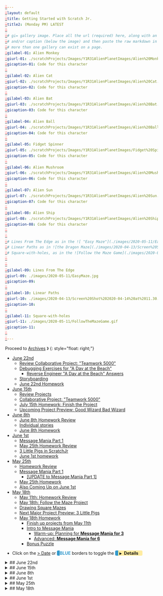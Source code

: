 ```yaml
---
layout: default
title: Getting Started with Scratch Jr.
title2: (Monday PM) LATEST

# gi= gallery image. Place all the url (required) here, along with an (optional) label (goes above the image)
# and/or caption (below the image) and then paste the raw markdown in teh appropriate place.
# more than one gallery can exist on a page.
gilabel-01: Alien Monkey
giurl-01: ./scratchProjects/Images/Y1R31AlienPlanetImages/Alien%20Monkey.jpg
gicaption-01: Code for this character

gilabel-02: Alien Cat
giurl-02: ./scratchProjects/Images/Y1R31AlienPlanetImages/Alien%20Cat.jpg
gicaption-02: Code for this character

gilabel-03: Alien Bat
giurl-03: ./scratchProjects/Images/Y1R31AlienPlanetImages/Alien%20Bat.jpg
gicaption-03: Code for this character

gilabel-04: Alien Ball
giurl-04: ./scratchProjects/Images/Y1R31AlienPlanetImages/Alien%20Ball.jpg
gicaption-04: Code for this character

gilabel-05: Fidget Spinner
giurl-05: ./scratchProjects/Images/Y1R31AlienPlanetImages/Fidget%20Spinner.jpg
gicaption-05: Code for this character

gilabel-06: Alien Mushroom
giurl-06: ./scratchProjects/Images/Y1R31AlienPlanetImages/Alien%20Mushroom.jpg
gicaption-06: Code for this character

gilabel-07: Alien Sun
giurl-07: ./scratchProjects/Images/Y1R31AlienPlanetImages/Alien%20Sun.jpg
gicaption-07: Code for this character

gilabel-08: Alien Ship
giurl-08: ./scratchProjects/Images/Y1R31AlienPlanetImages/Alien%20Ship.jpg
gicaption-08: Code for this character


# Lines From The Edge as in the ![ "Easy Maze"](./images/2020-05-11/EasyMaze.jpg){: height="50px"}
# Linear Paths as in ![the Dragon Maze](./images/2020-04-13/Screen%20Shot%202020-04-14%20at%2011.30.36%20AM.png){:height="200px"}
# Square-with-holes, as in the ![Follow the Maze Game](./images/2020-05-11/FollowTheMazeGame.gif "Follow the maze Game"){: height="50px"}
  

gilabel-09: Lines From The Edge
giurl-09: ./images/2020-05-11/EasyMaze.jpg
gicaption-09: 

gilabel-10: Linear Paths
giurl-10: ./images/2020-04-13/Screen%20Shot%202020-04-14%20at%2011.30.36%20AM.png
gicaption-10: 

gilabel-11: Square-with-holes
giurl-11: ./images/2020-05-11/FollowTheMazeGame.gif
gicaption-11: 

---
```


<style> 
    a:empty:before {
        content: "☞";
        font-size: .93em;
        vertical-align: super;
        color: red;
        font-weight: bold;
    }

    a:empty:after {
        content: "";
    }

    a[title]:hover:after {
        content: attr(title);
        position: absolute;
        background: beige;
        border: 2px solid maroon;
        border-radius: 10px;
        padding: 10px;
        color: navy;
        display: block;  
        max-width:50%;
        z-index: 100; 
    } 
</style> 
 
Proceed to [Archives](./a_mon0500pm-Archives.html) 》 
{: style="float: right;"}
<br clear="both">

<div id="toc">

* [June 22nd](#june-22nd)
  * [Review Collaborative Project: "Teamwork 5000"](#review-collaborative-project-teamwork-5000)
  * [Debugging Exercises for "A Day at the Beach"](#debugging-exercises-for-a-day-at-the-beach)
    * [Reverse Engineer "A Day at the Beach" Answers](#reverse-engineer-a-day-at-the-beach-answers)
  * [Storyboarding](#storyboarding)
  * [June 22nd Homework](#june-22nd-homework)
* [June 15th](#june-15th)
  * [Review Projects](#review-projects)
  * [Collaborative Project: "Teamwork 5000"](#collaborative-project-teamwork-5000)
  * [July 15th Homework: Finish the Project](#july-15th-homework-finish-the-project)
  * [Upcoming Project Preview: Good Wizard Bad Wizard](#upcoming-project-preview-good-wizard-bad-wizard)
* [June 8th](#june-8th)
  * [June 8th Homework Review](#june-8th-homework-review)
  * [Individual stories](#individual-stories)
  * [June 8th Homework](#june-8th-homework)
* [June 1st](#june-1st)
  * [Message Mania Part 1](#message-mania-part-1)
  * [May 25th Homework Review](#may-25th-homework-review)
  * [3 Little Pigs in ScratchJr](#3-little-pigs-in-scratchjr)
  * [June 1st homework](#june-1st-homework)
* [May 25th](#may-25th)
  * [Homework Review](#homework-review)
  * [Message Mania Part 1](#message-mania-part-1-1)
    * [[UPDATE to Message Mania Part 1]](#update-to-message-mania-part-1)
  * [May 25th Homework](#may-25th-homework)
  * [Also Coming Up on June 1st](#also-coming-up-on-june-1st)
* [May 18th](#may-18th)
  * [May 11th: Homework Review](#may-11th-homework-review)
  * [May 18th: Follow the Maze Project](#may-18th-follow-the-maze-project)
  * [Drawing Square Mazes](#drawing-square-mazes)
  * [Next Major Project Preview: 3 Little Pigs](#next-major-project-preview-3-little-pigs)
  * [May 18th Homework](#may-18th-homework)
    * [Finish up projects from May 11th](#finish-up-projects-from-may-11th)
    * [Intro to Message Mania](#intro-to-message-mania)
      * [Warm-up: Planning for **Message Mania for 3**](#warm-up-planning-for-message-mania-for-3)
      * [Advanced: **Message Mania for 6**](#advanced-message-mania-for-6)
    * [Bonus Puzzle](#bonus-puzzle)

</div>

* Click on the [> Date]() or <span style="color: #3399cc;  border-left: 9px solid #3399cc!important;border-radius: 4px 4px; font-weight: bold">BLUE</span> borders to toggle the <span style="background-color:#ffeca0; border-left: 10px solid #3399cc !important;border-radius: 4px 4px;"><b>  &nbsp;<span style="font-size: 70%">▶︎</span>&nbsp;&nbsp;Details&nbsp;&nbsp;&nbsp;&nbsp;</b></span>
  
<details>
<summary>## June 22nd
</summary>

## June 22nd

### Review Collaborative Project: "Teamwork 5000"

First we reviewed student homeworks. 

### Debugging Exercises for "A Day at the Beach"

We did a reverse engineering project. I showed students teh  [A Day at the Beach Project](./scratchProjects/Y1R47AdayatthebeachMod.sjr) from BootUp ans students had to answer the following questions:

1. Why does the car leave without Scratch Cat?

2. Why do we have two Scratch Cats when the surfboard is left on the beach?

Have students reverse engineer it. Click below for answers.

<details>
<summary>#### Reverse Engineer "A Day at the Beach" Answers
</summary>

#### Reverse Engineer "A Day at the Beach" Answers

1. We need to make Scratch Cat hide before the car drives away

2. We need to hide the Surfing cat sprite as soon as the “send red message” block is used, not after

</details>

### Storyboarding

Students then Storyboarded their own day at the beach story. Each student and I reviewed each student's project together to make sure it was complete, and they began to code it.

### June 22nd Homework

The homework is to finish the project and email it to me.

Also, optionally, students can download  [A Day at the Beach Project](./scratchProjects/Y1R47AdayatthebeachMod.sjr)  project and try to debug these two other problems we didn't look at:

1. Why don’t we switch to the third backdrop when Scratch Cat decides to surf?

2. Why doesn’t the crab talk while moving on the screen?





</details>
<details>
<summary>## June 15th
</summary>

## June 15th

### Review Projects

We reviewed the 3 little pigs projects that were submitted as homeworks. Kids seem to enjoy sharing their work very much, and we also attempted to solve minor problems in class. 

### Collaborative Project: "Teamwork 5000"

Today's main project was to work on a project as a class as a story game. The rules were:

* Each person adds one idea. Each person gives one "step".

Possible "steps" are (rules in parentheses were not actually used):

-   Add character
-   Trigger block + up to 3 actions, for example:
    -   green flag + move right and down and repeat 3 times
    -   touch trigger + disappears
    -   etc.
-   send message and receive message plus 2 actions
-   character says something
-   background and character images:
    -   We make the image together.
    -   Take turns adding strokes or figures.
-   Once step is added it cannot be changed without the original creator's agreement

- You may add to them.
- You may make them do unexpected things...that's okay.
- You may only work with the same character 2 times in a row.

### July 15th Homework: Finish the Project

Everyone had made several contributions. We named the project "Teamwork 5000". The homework is to:

 * [Upload this project](./scratchProjects/Teamwork5000.sjr), and continue it on your own. 
 * You may not take away from the project but you can add to it. 
 * You may only add up to 2 more characters. 
 * You may add a background. 
 * You should try to add new screens and use the same characters again.


### Upcoming Project Preview: Good Wizard Bad Wizard

At the end of class we also previewed the next project after this, "Good Wizard, Bad Wizard".

</details>

<details>
<summary>## June 8th
</summary>

## June 8th

### June 8th Homework Review

Today we reviewed the 3 Little Pigs Project that students submitted. They were all very creative in their work. We had the chance to do some practice debugging as a group when one of the projects didn't work as expected. It was a great thinking exercise and I think the kids enjoyed it.

### Individual stories

I then gave the students the in class assignment, which was to tell a new story. This time it could be any story they wanted. First students worked with pen and paper outlining the story, then started in on ScratchJr. Some of them based it on stories they knew, some made entirely original stories. As students were working I went around the room and helped them with problems or questions they had.


### June 8th Homework

This week's homework is to finish their Individual Story Project and email it to me. 


</details>
<details>
<summary>## June 1st
</summary>

## June 1st


### Message Mania Part 1

We watched the video about [Message Mania Part 1](#update-to-message-mania-part-1){: .innerlink}

### May 25th Homework Review

We reviewed the homework assignments the kids submitted. They were great and kids enjoy talking about their projects with the class. Kids worked together to fix some problems.

### 3 Little Pigs in ScratchJr

Some kids told their own version of the 3 Little Pigs. The assignment was to plan, on paper, without using ScratchJr, how they would tell the story. This included:

+ Designing the characters and houses
+ Plotting out the actions
+ Writing dialogue

The purpose was to think about the project before actually starting to code it. I reviewed their plans, and when they were ready they started coding. Here is my example of what my plan and first screen look like. See [here](../lessons/3LittlePigsInScratchJr.html) for more information.

### June 1st homework

The homework is:

1. Complete and submit their final project to me.

2. (**DO NOT USE SCRATCHJR. PLANNING ONLY.**) Think about other stories you might want to tell in scratch. Be ready to tell the story in class! 

</details>

<details>
<summary>## May 25th
</summary>

## May 25th

### Homework Review

We reviewed homework. Great work telling me what your stories were about! 

Everyone was using English well. Gambatte! Ooops, I mean Try Hard! ;-)

### Message Mania Part 1

We ran through the Message Mania HW assignment.  The purpose of the HW was to:

* Plan/think about the story before you code it. That is why the assignment was NOT to do it in ScratchJr.

My explanation was poor. I blame Zoom ;-) 

Many children did this: 

* One character has: Green flag, orange message, red message, yellow message.

![Green Flag 3 Messages](./images/2020-05-25/GreenFlag3Messages.jpg){: height="100px"}

What I wanted was:

* Each character has a green flag. No message. Messages will be sent by Buttons.
* Each character receives 3 messages
* Each reactions is a different type

![Each Character Has This in Message Mania](./images/2020-05-25/EachCharacterHas.jpg){: height="100px"}


The purpose of the project was:

* to show that messages can go to more than one character at a time. 
* to continue getting practice coding messages and buttons.
* Clicking a button can make several characters move at once.
* Help some students use Messages instead of Wait buttons to control sequence and timing. 

#### [UPDATE to Message Mania Part 1]
I could see that some kids were struggling with this so I called in the Big Dogs. Here is a video showing what to do. If you have any questions, let me know. 

<iframe width="560" height="315" src="https://www.youtube-nocookie.com/embed/WA4_xoRt1r8" frameborder="0" allow="accelerometer; autoplay; encrypted-media; gyroscope; picture-in-picture" allowfullscreen></iframe>

[A direct link](https://youtu.be/WA4_xoRt1r) to the video.

### May 25th Homework

* Work on HW I gave you in class (if I did). 
* Continue adding to Message Mania.
* Send me your Message Mania project. 
* Download and install MY SAMPLE Message Mania. Try to understand it and we will work on it next week.

If you don't know what to do, just PLAY with ScratchJr. There is no correct answer! It's all good! 

Ideas: 

* Turn Message mania into a story. What happens next? What is the situation? What is the goal?
* Think about characters/actions you want first. Then code it.
* Send messages to more than one character at a time. Why would you do this?
* Use different color messages to control sequence of events. One character orange. Then red, etc.

### Also Coming Up on June 1st

Do you know the story of the 3 little pigs? If not, try to read it.


</details>
<details>
<summary>## May 18th
</summary>

## May 18th

### May 11th: Homework Review

I reviewed the homework submissions, and further comments will be sent via email. We are still working on a better system for this, so bear with us.

### May 18th: Follow the Maze Project
In this class, we continued working on the [Follow the Maze Project](./scratchProjects/3ButtonRaceFollowTheMazeHW.sjr), described on May 11th in  [homework below](#preview-for-may-18th-follow-the-maze-project){: .innerlink}. I didn't discuss the *surprise* at the end. That is a bonus question for this week.


Kids projects were full of interesting variations. Please email me your finished projects so I can look them over.

### Drawing Square Mazes

I really liked the questions kids had today. One question what how to create a nice maze, and we reviewed useful tips on how to draw straight lines, including keeping dots in the center, so that the characters have the most space to walk in: 

   * YES: ![Dots go in the center](./images/2020-05-11/DotsInTheCenter.jpg){: width="100px"}
   *  No: ![Dots go in the center](./images/2020-05-11/DotsNotLikeThis.jpg){: width="100px"}

I also explained how to make maze using "squares with holes", the 3rd kind of maze we have made so far: 

<div class="slider">
<!-- These have to be links  -->
<div class="slides" style="width: 50%!important; ">
[![ {{ page.gilabel-09 }} ]({{ page.giurl-09 }}){: height="200px"}]({{ page.giurl-09 }}){: target="_blank"}
{: #slide-09 style="margin-top:0px;"}

[![ {{ page.gilabel-10 }} ]({{ page.giurl-10 }}){: height="200px"}]({{ page.giurl-10 }}){: target="\_blank"}
{: #slide-10 style="margin-top:0px;"}

[![ {{ page.gilabel-11 }} ]({{ page.giurl-11 }}){: height="200px"}]({{ page.giurl-11 }}){: target="\_blank"}
{: #slide-11 style="margin-top:0px;"}
</div>
<!-- necessary space-->
[{{ page.gilabel-09 }}](#slide-09) | [{{ page.gilabel-10 }}](#slide-10) | [{{ page.gilabel-11 }}](#slide-11) 
</div>

Another great question was about how to make the arrows, which is shown below in the [homework for May 11th, below](#preview-for-may-18th-follow-the-maze-project){: .innerlink}, as well.

Lastly, we also talked about how to modify characters, to make buttons have the characters in them as in:

![Screen 2 of Race to the Finish](./scratchProjects/Images/Y1R25RaceToTheFinish/Game/Y1R25RacetotheFinishGame.gif "Screen 2 of Race to the Finish"){: width="50%" } 
 

 <!-- move to lessons -->
### Next Major Project Preview: 3 Little Pigs

Most kids seem to be understanding how to use messages. We now have a basic understanding of almost all the buttons, and are ready to try more creative and advanced projects. Our next big project we will focus more on the creative side, telling stories, creating effects that help us tell the story. Our sample project will begin like this. Can you figure it out?

![3 Little Pigs Preview](./images/2020-05-18/3LittlePigsPreview.gif){: width="50%" }


### May 18th Homework

This week's homework has 3 parts, but **you don't have to do them all**. 


#### Finish up projects from May 11th
* Keep working on your projects and be prepared to tell me about your project using a small description. It doesn't have to be written. The focus in on the relationship between words/stories and the code. We will do more of this next week.

<!-- move to lessons -->
#### Intro to Message Mania 

##### Warm-up: Planning for **Message Mania for 3**

Do not use ScratchJr for this. Just plan it out. Write down or draw what will happen. Don't use ScratchJr.

* Design 3 characters. 
  * draw them or describe them in words
* Give each character has a "receive message" block for 3 colors. For example, for character 1 (you don't have to use my example actions!!) I am writing/drawing:
  * red: say my name and introduce myself.   * 
  * orange: move to the edge of the screen and get stuck.
  * yellow: ask a question. What will the question be??
* NO action can be repeated. 

We will do it in class next week as a warmup. Did I mention not to use ScratchJr for this?

##### Advanced: **Message Mania for 6**

If you are motivated, you can go to the advanced version: **Message Mania for 6**. It is the same as above but with 6 characters and colors.

#### Bonus Puzzle 
At the end of the Follow the Maze Project, the cake appears when Cat enters the last square. I used a special trick to do that. It uses Controls in a special way. Can you figure it out? Click below  for a hint:

<details>
<summary>Click for Hint
</summary>

<!-- does not show -->
<title> Click for hint</title>

What is the light blue notch (line) at the edge of the entrance?

![picture of entrance to last square in maze](./images/2020-05-18/CatEnteringMaze.jpg)

</details>

This is what the model project looked like:

 ![Follow the maze Game](./images/2020-05-11/FollowTheMazeGame.gif "Follow the maze Game")



</details>




<!-- <div class="bottomSpacer">

</div> -->